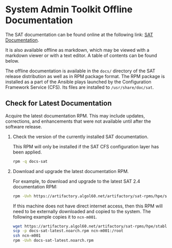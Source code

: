 # System Admin Toolkit Offline Documentation

The SAT documentation can be found online at the following link:
[SAT Documentation](https://cray-hpe.github.io/docs-sat).

It is also available offline as markdown, which may be viewed with a markdown
viewer or with a text editor. A table of contents can be found below.

The offline documentation is available in the `docs/` directory of the SAT
release distribution as well as in RPM package format. The RPM package is
installed as a part of the Ansible plays launched by the Configuration
Framework Service (CFS). Its files are installed to `/usr/share/doc/sat`.

## Check for Latest Documentation

Acquire the latest documentation RPM. This may include updates, corrections,
and enhancements that were not available until after the software release.

1. Check the version of the currently installed SAT documentation.

   This RPM will only be installed if the SAT CFS configuration layer has been
   applied.

   ```bash
   rpm -q docs-sat
   ```

2. Download and upgrade the latest documentation RPM.

   For example, to download and upgrade to the latest SAT 2.4 documentation RPM:

   ```bash
   rpm -Uvh https://artifactory.algol60.net/artifactory/sat-rpms/hpe/stable/sle-15sp3/docs-sat/2.4/noarch/docs-sat-latest.noarch.rpm
   ```

   If this machine does not have direct internet access, then this RPM will
   need to be externally downloaded and copied to the system. The following
   example copies it to `ncn-m001`.

   ```bash
   wget https://artifactory.algol60.net/artifactory/sat-rpms/hpe/stable/sle-15sp3/docs-sat/2.4/noarch/docs-sat-latest.noarch.rpm -O docs-sat-latest.noarch.rpm
   scp -p docs-sat-latest.noarch.rpm ncn-m001:/root
   ssh ncn-m001
   rpm -Uvh docs-sat-latest.noarch.rpm
   ```
